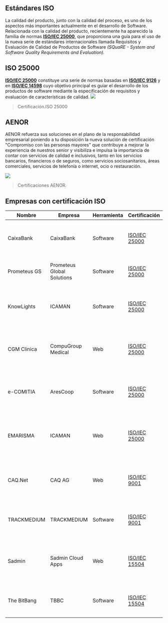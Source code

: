 ## Estándares ISO

La calidad del producto, junto con la calidad del proceso, es uno de los aspectos más importantes actualmente en el desarrollo de Software. Relacionada con la calidad del producto, recientemente ha aparecido la familia de normas [**ISO/IEC 25000**](https://www.iso.org/standard/64764.html), que proporciona una guía para el uso de la nueva serie de estándares internacionales llamada Requisitos y Evaluación de Calidad de Productos de Software _(SQuaRE - System and Software Quality Requirements and Evaluation)._

## ISO 25000

[**ISO/IEC 25000**](https://www.iso.org/standard/64764.html) constituye una serie de normas basadas en [**ISO/IEC 9126**]( https://www.iso.org/standard/22749.html) y en [**ISO/IEC 14598**]( https://www.iso.org/standard/24902.html) cuyo objetivo principal es guiar el desarrollo de los productos de software mediante la especificación de requisitos y evaluación de características de calidad.
![](https://www.excentia.es/img/posts/2018-04-18-%20iso-25000.png)
> Certificación.ISO 25000

## AENOR

AENOR refuerza sus soluciones en el plano de la responsabilidad empresarial poniendo a tu disposición la nueva solución de certificación "Compromiso con las personas mayores" que contribuye a mejorar la experiencia de nuestros senior y visibiliza e impulsa la importancia de contar con servicios de calidad e inclusivos, tanto en los servicios bancarios, financieros o de seguros, como servicios sociosanitarios, áreas comerciales, servicios de telefonía o internet, ocio o restauración.

![](https://www.pharmatech.es/media/uploads/noticias/sigre_marzo.jpg)
> Certificaciones AENOR.

## Empresas con certificación ISO

| Nombre | Empresa | Herramienta| Certificación | Características | Página |
| -------- | --------- | ------------ | ------------ | --------------- | ------- |
| CaixaBank | CaixaBank | Software | [ISO/IEC 25000](https://www.iso.org/standard/64764.html) | `Calidad de software``Certificado  por AENOR``Asistente con inteligencia artificial``Oferta de acciones``Contacto directo`| [Link](https://www.caixabank.es/particular/general/certificado-aenor.html#) |
| Prometeus GS | Prometeus Global Solutions | Software | [ISO/IEC 25000](https://www.iso.org/standard/64764.html)|`Calidad de software` `Certificado  por AENOR` `Análisis de datos`  `Importar datos` `Dashboards`| [Link](https://prometeusgs.com/embebed-edition/)
| KnowLights | ICAMAN | Software | [ISO/IEC 25000](https://www.iso.org/standard/64764.html) | `Adecuación Funcional` `Certificado  por AENOR` `Plataforma adaptable`  `Imparte cursos a nivel mundial` `Salas interactivas`| [Link](https://www.sicaman.com/portfolio/knowlights/) |
| CGM Clinica | CompuGroup Medical | Web | [ISO/IEC 25000](https://www.iso.org/standard/64764.html) | `Adecuación Funcional` `Certificado  por AENOR` `Sistema de ayuda`  `Sistema de toma de decisiones` `Estándares clínicos` `Monitorización y seguimiento`| [Link](https://www.cgm.com/esp_es/) |
| e-COMITIA|AresCoop | Software | [ISO/IEC 25000](https://www.iso.org/standard/64764.html) | `Adecuación Funcional` `Certificado  por AENOR` `Voto online`  `Video conferencia integrada` `Control de accesos` `Certificados finales de recuentos`| [Link](https://www-arescoop-es.translate.goog/ecomitia.html?_x_tr_sl=en&_x_tr_tl=es&_x_tr_hl=es-419&_x_tr_pto=sc) |
| EMARISMA | ICAMAN | Web | [ISO/IEC 25000](https://www.iso.org/standard/64764.html) | `Adecuación Funcional` `Certificado  por AENOR` `Optimiza el análisis y gestión de riesgos`  `Reduce los tiempos` `Gestión de Eventos` `Generación de Informes` | [Link](https://www-emarisma-com.translate.goog/?_x_tr_sl=en&_x_tr_tl=es&_x_tr_hl=es-419&_x_tr_pto=sc) |
| CAQ.Net | CAQ AG | Web | [ISO/IEC 9001](https://www.iso.org/standard/62085.html) | `Inspeccion de calidad` `Manejo de mantenimiento` `Gestión de proceso`  `Gestión de proyectos` `Gestión de Eventos` `Gestión de riesgos`| [Link](https://www.caq.de/en/downloads/brochures#cert) |
| TRACKMEDIUM | TRACKMEDIUM | Software | [ISO/IEC 9001](https://www.iso.org/standard/62085.html) | `Gestión de Auditoría` `Control de documentos` `Gestión de proceso`  `Capacitaciones ` `Gestión del Cambio` `Gestión de Acciones Correctivas` | [Link](https://info.gartnerdigitalmarkets.com/trackmedium-gdm-lp/?category=quality-mgmt&src=capterra)|
|Sadmin | Sadmin Cloud Apps | Web | [ISO/IEC 15504](https://www.iso.org/standard/60555.html) | `Reportes especializados` `Pagos en linea` `Creación de Cloud apps`  `Capacitaciones` `Facturación electronica` `Nómina Electrónica` | [Link](https://www.sadmin.net) |
| The BitBang | TBBC | Software | [ISO/IEC 15504](https://www.iso.org/standard/60555.html) | `Control de resultados` `Esquema de comunicación efectivo` `Garantizar la seguridad`  `Startups de alto desempeño` | [Link](https://thebitbang.company) |